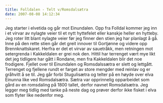 ```yaml
---
title: Folldalen - Telt v/Romsdalsætra
date: 2007-08-08 14:12:34
---
```


Jeg starter i elvetida og går mot Einundalen. Opp fra Folldal kommer jeg inn i et virvar av nylagte veier til et nytt hyttefelet eller kanskje heller en hytteby. Jeg roter litt blant nylagte veier før jeg finner den stien jeg har planlagt å gå. Inne på den rette stien går det greit innover til Gortjønne og videre opp Brennknattskaret. Herfra er det et virvar av sauetråkk, men retningen mot setergrenda i Kakkeldalen er grei nok den. Hittil har terrenget vært mye likt det jeg tidligere har gått i Rondane, men fra Kakkeldalen blir det noe frodigere. Fjellet over til Einundalen og Romsdalssætra er slett og lettgått. Terrenget og fjellene rundt er farget av store mengder med reinlav og er gråhvitt å se til. Jeg går forbi Stugulisætra og telter på en høyde over elva Einunna like ved Romsdalsætra. Sætra var opprinnelig opparbeidet som gård av en romsdaling på 1800 tallet, derfor navnet Romsdalsætra. Jeg legger meg tidlig med tanke på neste dag og prøver derfor ikke fisket i elva som flyter like nedenfor meg.
